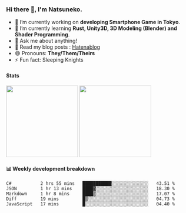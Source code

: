 ### Hi there 👋, I'm Natsuneko.

<!--
**mika-f/mika-f** is a ✨ _special_ ✨ repository because its `README.md` (this file) appears on your GitHub profile.

Here are some ideas to get you started:

- 🔭 I’m currently working on ...
- 🌱 I’m currently learning ...
- 👯 I’m looking to collaborate on ...
- 🤔 I’m looking for help with ...
- 💬 Ask me about ...
- 📫 How to reach me: ...
- 😄 Pronouns: ...
- ⚡ Fun fact: ...
-->

- 🔭 I’m currently working on **developing Smartphone Game in Tokyo**.
- 🌱 I’m currently learning **Rust, Unity3D, 3D Modeling (Blender) and Shader Programming**.
- 💬 Ask me about anything!
- 📝 Read my blog posts : [Hatenablog](https://mikazuki.hatenablog.jp/)
- 😄 Pronouns: **They/Them/Theirs**
- ⚡ Fun fact: Sleeping Knights

#### Stats

<p>
  <img src="https://github-readme-stats.vercel.app/api?username=mika-f" height="195" />
  <img src="https://github-readme-stats.vercel.app/api/top-langs/?username=mika-f&layout=compact" height="195" />
</p>


#### 📊 Weekly development breakdown

<!--START_SECTION:waka-->
```text
C#           2 hrs 55 mins   ███████████░░░░░░░░░░░░░░   43.51 % 
JSON         1 hr 13 mins    ████▓░░░░░░░░░░░░░░░░░░░░   18.30 % 
Markdown     1 hr 8 mins     ████▒░░░░░░░░░░░░░░░░░░░░   17.07 % 
Diff         19 mins         █▒░░░░░░░░░░░░░░░░░░░░░░░   04.73 % 
JavaScript   17 mins         █░░░░░░░░░░░░░░░░░░░░░░░░   04.40 % 
```
<!--END_SECTION:waka-->
